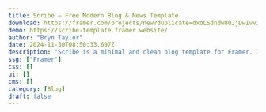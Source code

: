 ```yaml
---
title: Scribe — Free Modern Blog & News Template
download: https://framer.com/projects/new?duplicate=dxoLSdndw8QJjDwIvvzt&via=bryn&duplicateType=siteTemplate
demo: https://scribe-template.framer.website/
author: "Bryn Taylor"
date: 2024-11-30T08:50:33.697Z
description: "Scribe is a minimal and clean blog template for Framer. It’s carefully crafted and easy to edit. Perfect for writers, bloggers, and news teams to showcase their writing and tell their unique stories."
ssg: ["Framer"]
css: []
ui: []
cms: []
category: [Blog]
draft: false
---
```

